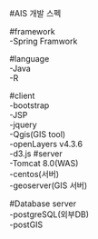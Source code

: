 #AIS 개발 스펙


#framework</br>
-Spring Framwork

#language</br>
-Java</br>
-R

#client</br>
-bootstrap</br>
-JSP</br>
-jquery</br>
-Qgis(GIS tool)</br>
-openLayers v4.3.6</br>
-d3.js
#server</br>
-Tomcat 8.0(WAS)</br>
-centos(서버)</br>
-geoserver(GIS 서버)


#Database server</br>
-postgreSQL(외부DB)</br>
-postGIS
